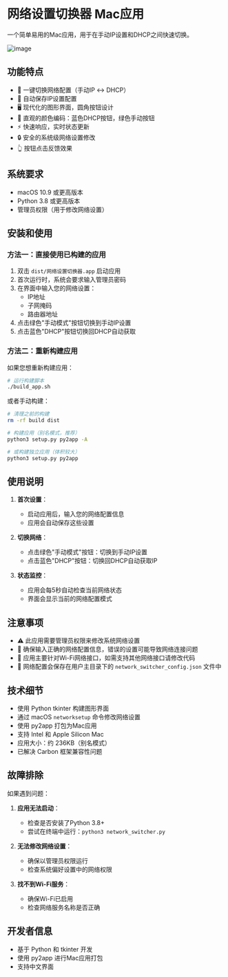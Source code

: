 # 网络设置切换器 Mac应用

一个简单易用的Mac应用，用于在手动IP设置和DHCP之间快速切换。

![image](https://github.com/user-attachments/assets/933aae46-5b4f-43b6-915b-174ccc1b5748)


## 功能特点

- 🔄 一键切换网络配置（手动IP ↔ DHCP）
- 💾 自动保存IP设置配置
- 🖥️ 现代化的图形界面，圆角按钮设计
- 🎨 直观的颜色编码：蓝色DHCP按钮，绿色手动按钮
- ⚡ 快速响应，实时状态更新
- 🔒 安全的系统级网络设置修改
- 👆 按钮点击反馈效果

## 系统要求

- macOS 10.9 或更高版本
- Python 3.8 或更高版本
- 管理员权限（用于修改网络设置）

## 安装和使用

### 方法一：直接使用已构建的应用

1. 双击 `dist/网络设置切换器.app` 启动应用
2. 首次运行时，系统会要求输入管理员密码
3. 在界面中输入您的网络设置：
   - IP地址
   - 子网掩码
   - 路由器地址
4. 点击绿色"手动模式"按钮切换到手动IP设置
5. 点击蓝色"DHCP"按钮切换回DHCP自动获取

### 方法二：重新构建应用

如果您想重新构建应用：

```bash
# 运行构建脚本
./build_app.sh
```

或者手动构建：

```bash
# 清理之前的构建
rm -rf build dist

# 构建应用（别名模式，推荐）
python3 setup.py py2app -A

# 或构建独立应用（体积较大）
python3 setup.py py2app
```

## 使用说明

1. **首次设置**：
   - 启动应用后，输入您的网络配置信息
   - 应用会自动保存这些设置

2. **切换网络**：
   - 点击绿色"手动模式"按钮：切换到手动IP设置
   - 点击蓝色"DHCP"按钮：切换回DHCP自动获取IP

3. **状态监控**：
   - 应用会每5秒自动检查当前网络状态
   - 界面会显示当前的网络配置模式

## 注意事项

- ⚠️ 此应用需要管理员权限来修改系统网络设置
- 🔧 确保输入正确的网络配置信息，错误的设置可能导致网络连接问题
- 📱 应用主要针对Wi-Fi网络接口，如需支持其他网络接口请修改代码
- 💾 网络配置会保存在用户主目录下的 `network_switcher_config.json` 文件中

## 技术细节

- 使用 Python tkinter 构建图形界面
- 通过 macOS `networksetup` 命令修改网络设置
- 使用 py2app 打包为Mac应用
- 支持 Intel 和 Apple Silicon Mac
- 应用大小：约 236KB（别名模式）
- 已解决 Carbon 框架兼容性问题

## 故障排除

如果遇到问题：

1. **应用无法启动**：
   - 检查是否安装了Python 3.8+
   - 尝试在终端中运行：`python3 network_switcher.py`

2. **无法修改网络设置**：
   - 确保以管理员权限运行
   - 检查系统偏好设置中的网络权限

3. **找不到Wi-Fi服务**：
   - 确保Wi-Fi已启用
   - 检查网络服务名称是否正确

## 开发者信息

- 基于 Python 和 tkinter 开发
- 使用 py2app 进行Mac应用打包
- 支持中文界面
